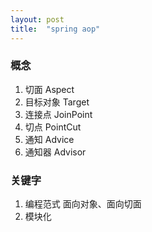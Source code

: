 ```yaml
---
layout: post
title:  "spring aop"
---
```


### 概念

1. 切面 Aspect
1. 目标对象 Target
1. 连接点 JoinPoint
1. 切点 PointCut
1. 通知 Advice
1. 通知器 Advisor

### 关键字

1. 编程范式 面向对象、面向切面
1. 模块化